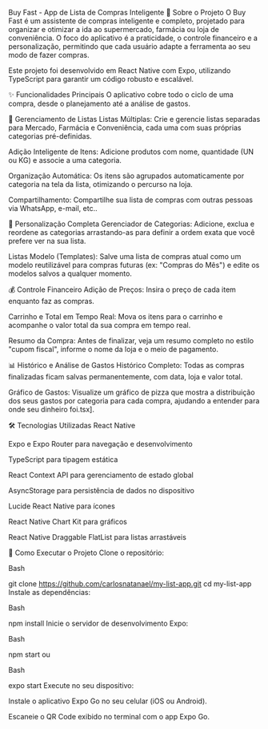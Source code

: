 Buy Fast - App de Lista de Compras Inteligente
🎯 Sobre o Projeto
O Buy Fast é um assistente de compras inteligente e completo, projetado para organizar e otimizar a ida ao supermercado, farmácia ou loja de conveniência. O foco do aplicativo é a praticidade, o controle financeiro e a personalização, permitindo que cada usuário adapte a ferramenta ao seu modo de fazer compras.

Este projeto foi desenvolvido em React Native com Expo, utilizando TypeScript para garantir um código robusto e escalável.

✨ Funcionalidades Principais
O aplicativo cobre todo o ciclo de uma compra, desde o planejamento até a análise de gastos.

🛒 Gerenciamento de Listas
Listas Múltiplas: Crie e gerencie listas separadas para Mercado, Farmácia e Conveniência, cada uma com suas próprias categorias pré-definidas.

Adição Inteligente de Itens: Adicione produtos com nome, quantidade (UN ou KG) e associe a uma categoria.

Organização Automática: Os itens são agrupados automaticamente por categoria na tela da lista, otimizando o percurso na loja.

Compartilhamento: Compartilhe sua lista de compras com outras pessoas via WhatsApp, e-mail, etc..

🔧 Personalização Completa
Gerenciador de Categorias: Adicione, exclua e reordene as categorias arrastando-as para definir a ordem exata que você prefere ver na sua lista.

Listas Modelo (Templates): Salve uma lista de compras atual como um modelo reutilizável para compras futuras (ex: "Compras do Mês") e edite os modelos salvos a qualquer momento.

💰 Controle Financeiro
Adição de Preços: Insira o preço de cada item enquanto faz as compras.

Carrinho e Total em Tempo Real: Mova os itens para o carrinho e acompanhe o valor total da sua compra em tempo real.

Resumo da Compra: Antes de finalizar, veja um resumo completo no estilo "cupom fiscal", informe o nome da loja e o meio de pagamento.

📊 Histórico e Análise de Gastos
Histórico Completo: Todas as compras finalizadas ficam salvas permanentemente, com data, loja e valor total.

Gráfico de Gastos: Visualize um gráfico de pizza que mostra a distribuição dos seus gastos por categoria para cada compra, ajudando a entender para onde seu dinheiro foi.tsx].

🛠️ Tecnologias Utilizadas
React Native

Expo e Expo Router para navegação e desenvolvimento

TypeScript para tipagem estática

React Context API para gerenciamento de estado global

AsyncStorage para persistência de dados no dispositivo

Lucide React Native para ícones

React Native Chart Kit para gráficos

React Native Draggable FlatList para listas arrastáveis

🚀 Como Executar o Projeto
Clone o repositório:

Bash

git clone https://github.com/carlosnatanael/my-list-app.git
cd my-list-app
Instale as dependências:

Bash

npm install
Inicie o servidor de desenvolvimento Expo:

Bash

npm start
ou

Bash

expo start
Execute no seu dispositivo:

Instale o aplicativo Expo Go no seu celular (iOS ou Android).

Escaneie o QR Code exibido no terminal com o app Expo Go.